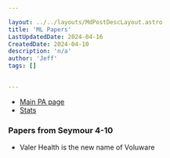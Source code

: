 ```yaml
---

layout: ../../layouts/MdPostDescLayout.astro
title: 'ML Papers'
LastUpdatedDate: 2024-04-16
CreatedDate: 2024-04-10
description: 'n/a'
author: 'Jeff'
tags: []


---
```

* [Main PA page](/posts/68-temp/)
* [Stats](/posts/67-stats/)


### Papers from Seymour 4-10
* Valer Health is the new name of Voluware
